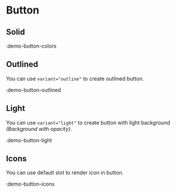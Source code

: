 # Button

## Solid

:demo-button-colors

## Outlined

You can use `variant="outline"` to create outlined button.

:demo-button-outlined

## Light

You can use `variant="light"` to create button with light background _(Background with opacity)_.

:demo-button-light

## Icons

You can use default slot to render icon in button.

:demo-button-icons
